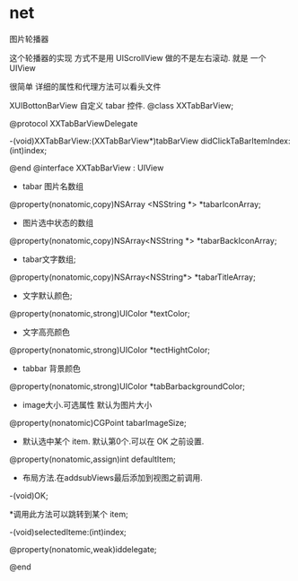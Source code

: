 # net
 图片轮播器

这个轮播器的实现 方式不是用 UIScrollView 做的不是左右滚动. 就是 一个 UIView

很简单
详细的属性和代理方法可以看头文件






XUIBottonBarView  自定义 tabar 控件.
@class XXTabBarView;

@protocol  XXTabBarViewDelegate<NSObject>

-(void)XXTabBarView:(XXTabBarView*)tabBarView didClickTaBarItemIndex:(int)index;

@end
@interface XXTabBarView : UIView


 *  tabar 图片名数组
 
@property(nonatomic,copy)NSArray <NSString *> *tabarIconArray;

 *  图片选中状态的数组

@property(nonatomic,copy)NSArray<NSString *> *tabarBackIconArray;


 *  tabar文字数组;

@property(nonatomic,copy)NSArray<NSString*> *tabarTitleArray;


 *  文字默认颜色;

@property(nonatomic,strong)UIColor *textColor;

 *  文字高亮颜色
 
@property(nonatomic,strong)UIColor *tectHightColor;


 *  tabbar 背景颜色
 
@property(nonatomic,strong)UIColor *tabBarbackgroundColor;


 *  image大小.可选属性 默认为图片大小
 
@property(nonatomic)CGPoint tabarImageSize;


 *  默认选中某个 item. 默认第0个.可以在 OK 之前设置.

@property(nonatomic,assign)int defaultItem;



 *  布局方法.在addsubViews最后添加到视图之前调用.

-(void)OK;

 *调用此方法可以跳转到某个 item;

-(void)selectedIteme:(int)index;


@property(nonatomic,weak)id<XXTabBarViewDelegate>delegate;

@end

